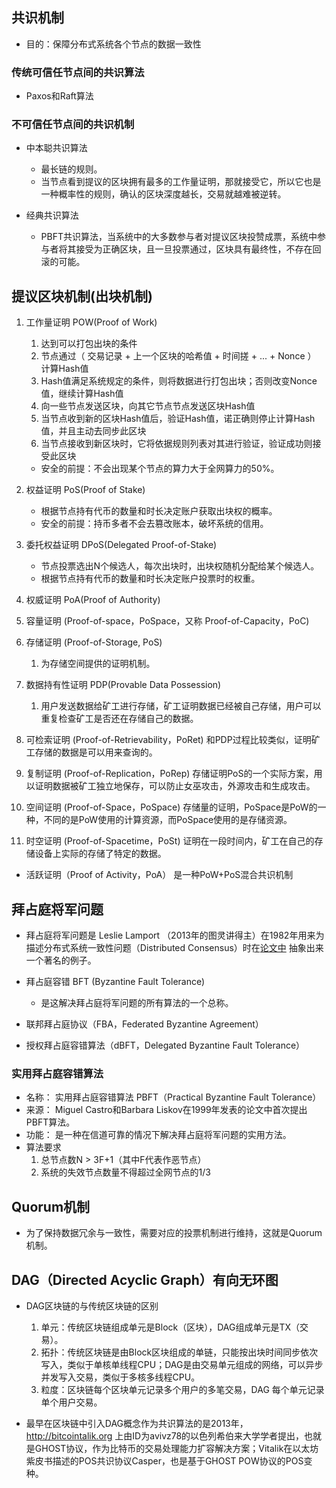 ## 共识机制
- 目的：保障分布式系统各个节点的数据一致性

### 传统可信任节点间的共识算法
- Paxos和Raft算法

### 不可信任节点间的共识机制
- 中本聪共识算法
    - 最长链的规则。
    - 当节点看到提议的区块拥有最多的工作量证明，那就接受它，所以它也是一种概率性的规则，确认的区块深度越长，交易就越难被逆转。

- 经典共识算法
    - PBFT共识算法，当系统中的大多数参与者对提议区块投赞成票，系统中参与者将其接受为正确区块，且一旦投票通过，区块具有最终性，不存在回滚的可能。


## 提议区块机制(出块机制)
1. 工作量证明 POW(Proof of Work)
    1. 达到可以打包出块的条件
    2. 节点通过（ 交易记录 + 上一个区块的哈希值 + 时间搓 + ... + Nonce ） 计算Hash值
    3. Hash值满足系统规定的条件，则将数据进行打包出块；否则改变Nonce值，继续计算Hash值
    4. 向一些节点发送区块，向其它节点节点发送区块Hash值
    5. 当节点收到新的区块Hash值后，验证Hash值，诺正确则停止计算Hash值，并且主动去同步此区块
    6. 当节点接收到新区块时，它将依据规则列表对其进行验证，验证成功则接受此区块
    - 安全的前提：不会出现某个节点的算力大于全网算力的50%。

2. 权益证明 PoS(Proof of Stake)
    - 根据节点持有代币的数量和时长决定账户获取出块权的概率。
    - 安全的前提：持币多者不会去篡改账本，破坏系统的信用。

3. 委托权益证明 DPoS(Delegated Proof-of-Stake)
    - 节点投票选出N个候选人，每次出块时，出块权随机分配给某个候选人。
    - 根据节点持有代币的数量和时长决定账户投票时的权重。

4. 权威证明 PoA(Proof of Authority)

5. 容量证明 (Proof-of-space，PoSpace，又称 Proof-of-Capacity，PoC)

6. 存储证明 (Proof-of-Storage, PoS)
    1. 为存储空间提供的证明机制。

7. 数据持有性证明 PDP(Provable Data Possession)
    1. 用户发送数据给矿工进行存储，矿工证明数据已经被自己存储，用户可以重复检查矿工是否还在存储自己的数据。

8. 可检索证明 (Proof-of-Retrievability，PoRet) 和PDP过程比较类似，证明矿工存储的数据是可以用来查询的。
9. 复制证明 (Proof-of-Replication，PoRep) 存储证明PoS的一个实际方案，用以证明数据被矿工独立地保存，可以防止女巫攻击，外源攻击和生成攻击。
10. 空间证明 (Proof-of-Space，PoSpace) 存储量的证明，PoSpace是PoW的一种，不同的是PoW使用的计算资源，而PoSpace使用的是存储资源。
11. 时空证明 (Proof-of-Spacetime，PoSt) 证明在一段时间内，矿工在自己的存储设备上实际的存储了特定的数据。

- 活跃证明（Proof of Activity，PoA） 是一种PoW+PoS混合共识机制


## 拜占庭将军问题

- 拜占庭将军问题是 Leslie Lamport （2013年的图灵讲得主）在1982年用来为描述分布式系统一致性问题（Distributed Consensus）时在[论文中](http://lamport.azurewebsites.net/pubs/byz.pdf) 抽象出来一个著名的例子。 

- 拜占庭容错 BFT (Byzantine Fault Tolerance) 
    - 是这解决拜占庭将军问题的所有算法的一个总称。

- 联邦拜占庭协议（FBA，Federated Byzantine Agreement）

- 授权拜占庭容错算法（dBFT，Delegated Byzantine Fault Tolerance）

### 实用拜占庭容错算法
- 名称： 实用拜占庭容错算法 PBFT（Practical Byzantine Fault Tolerance）
- 来源： Miguel Castro和Barbara Liskov在1999年发表的论文中首次提出PBFT算法。
- 功能： 是一种在信道可靠的情况下解决拜占庭将军问题的实用方法。
- 算法要求
    1. 总节点数N > 3F+1（其中F代表作恶节点）
    2. 系统的失效节点数量不得超过全网节点的1/3

## Quorum机制
- 为了保持数据冗余与一致性，需要对应的投票机制进行维持，这就是Quorum机制。


## DAG（Directed Acyclic Graph）有向无环图
- DAG区块链的与传统区块链的区别
    1. 单元：传统区块链组成单元是Block（区块），DAG组成单元是TX（交易）。
    2. 拓扑：传统区块链是由Block区块组成的单链，只能按出块时间同步依次写入，类似于单核单线程CPU；DAG是由交易单元组成的网络，可以异步并发写入交易，类似于多核多线程CPU。
    3. 粒度：区块链每个区块单元记录多个用户的多笔交易，DAG 每个单元记录单个用户交易。

- 最早在区块链中引入DAG概念作为共识算法的是2013年，http://bitcointalik.org 上由ID为avivz78的以色列希伯来大学学者提出，也就是GHOST协议，作为比特币的交易处理能力扩容解决方案；Vitalik在以太坊紫皮书描述的POS共识协议Casper，也是基于GHOST POW协议的POS变种。